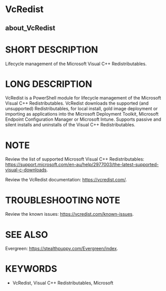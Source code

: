# VcRedist

## about_VcRedist

# SHORT DESCRIPTION

Lifecycle management of the Microsoft Visual C++ Redistributables.

# LONG DESCRIPTION

VcRedist is a PowerShell module for lifecycle management of the Microsoft Visual C++ Redistributables. VcRedist downloads the supported (and unsupported) Redistributables, for local install, gold image deployment or importing as applications into the Microsoft Deployment Toolkit, Microsoft Endpoint Configuration Manager or Microsoft Intune. Supports passive and silent installs and uninstalls of the Visual C++ Redistributables.

# NOTE

Review the list of supported Microsoft Visual C++ Redistributables: https://support.microsoft.com/en-au/help/2977003/the-latest-supported-visual-c-downloads.

Review the VcRedist documentation: https://vcredist.com/.

# TROUBLESHOOTING NOTE

Review the known issues: https://vcredist.com/known-issues.

# SEE ALSO

Evergreen: https://stealthpuppy.com/Evergreen/index.

# KEYWORDS

- VcRedist, Visual C++ Redistributables, Microsoft
